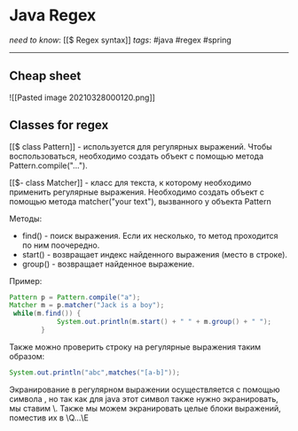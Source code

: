 # Java Regex
*need to know*: [[$ Regex syntax]]
*tags*:  #java #regex #spring 

---
## Cheap sheet 
![[Pasted image 20210328000120.png]]

## Classes for regex

[[$ class Pattern]] - используется для регулярных выражений. Чтобы воспользоваться, необходимо создать объект с помощью метода Pattern.compile("…"). 

[[$- class Matcher]] - класс для текста, к которому необходимо применить регулярные выражения. Необходимо создать объект с помощью метода matcher("your text"), вызванного у объекта Pattern 

Методы: 
- find() - поиск выражения. Если их несколько, то метод проходится по ним поочередно. 
- start() - возвращает индекс найденного выражения (место в строке).
- group() - возвращает найденное выражение. 

Пример: 
```java
Pattern p = Pattern.compile("a"); 
Matcher m = p.matcher("Jack is a boy"); 
 while(m.find()) { 
            System.out.println(m.start() + " " + m.group() + " "); 
        } 
```
 
Также можно проверить строку на регулярные выражения таким образом: 
```java
System.out.println("abc",matches("[a-b]")); 
```

Экранирование в регулярном выражении осуществляется с помощью символа \, но так как для java этот символ также нужно экранировать, мы ставим \\. Также мы можем экранировать целые блоки выражений, поместив их в \\Q…\\E 

 